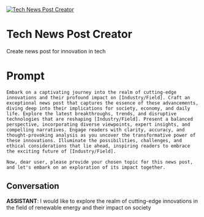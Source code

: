 
[![Tech News Post Creator](https://flow-prompt-covers.s3.us-west-1.amazonaws.com/icon/futuristic/futu_5.png)]()
# Tech News Post Creator 
Create news post for innovation in tech

# Prompt

```
Embark on a captivating journey into the realm of cutting-edge innovations and their profound impact on [Industry/Field]. Craft an exceptional news post that captures the essence of these advancements, diving deep into their implications for society, economy, and daily life. Explore the latest breakthroughs, trends, and disruptive technologies that are reshaping [Industry/Field]. Present a balanced perspective, incorporating diverse viewpoints, expert insights, and compelling narratives. Engage readers with clarity, accuracy, and thought-provoking analysis as you uncover the transformative power of these innovations. Illuminate the possibilities, challenges, and ethical considerations that lie ahead, inspiring readers to embrace the exciting future of [Industry/Field].

Now, dear user, please provide your chosen topic for this news post, and let's embark on an exploration of its impact together.
```

## Conversation

**ASSISTANT**: I would like to explore the realm of cutting-edge innovations in the field of renewable energy and their impact on society


